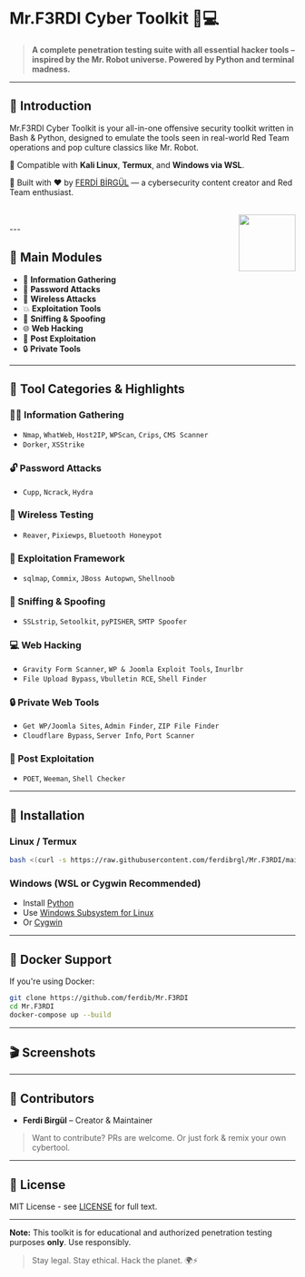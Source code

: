 # Mr.F3RDI Cyber Toolkit 🐰💻

&#x20;&#x20;

> **A complete penetration testing suite with all essential hacker tools – inspired by the Mr. Robot universe. Powered by Python and terminal madness.**

---

## 🧠 Introduction

Mr.F3RDI Cyber Toolkit is your all-in-one offensive security toolkit written in Bash & Python, designed to emulate the tools seen in real-world Red Team operations and pop culture classics like Mr. Robot.

🔹 Compatible with **Kali Linux**, **Termux**, and **Windows via WSL**.

🔹 Built with ❤️ by [FERDİ BİRGÜL](https://github.com/ferdibrgll) — a cybersecurity content creator and Red Team enthusiast.


  <br>
<img src=https://media.giphy.com/media/3oEjHWpiVIOGXT5l9m/giphy.gif  align="right" width="100">
</br>
---

## 🧰 Main Modules

- 📡 **Information Gathering**
- 🔐 **Password Attacks**
- 📶 **Wireless Attacks**
- 💥 **Exploitation Tools**
- 🧅 **Sniffing & Spoofing**
- 🌐 **Web Hacking**
- 🎯 **Post Exploitation**
- 🔒 **Private Tools**

---

## 📂 Tool Categories & Highlights

### 🕵️‍♂️ Information Gathering

- `Nmap`, `WhatWeb`, `Host2IP`, `WPScan`, `Crips`, `CMS Scanner`
- `Dorker`, `XSStrike`

### 🔓 Password Attacks

- `Cupp`, `Ncrack`, `Hydra`

### 📡 Wireless Testing

- `Reaver`, `Pixiewps`, `Bluetooth Honeypot`

### 🎯 Exploitation Framework

- `sqlmap`, `Commix`, `JBoss Autopwn`, `Shellnoob`

### 🧅 Sniffing & Spoofing

- `SSLstrip`, `Setoolkit`, `pyPISHER`, `SMTP Spoofer`

### 💻 Web Hacking

- `Gravity Form Scanner`, `WP & Joomla Exploit Tools`, `Inurlbr`
- `File Upload Bypass`, `Vbulletin RCE`, `Shell Finder`

### 🔒 Private Web Tools

- `Get WP/Joomla Sites`, `Admin Finder`, `ZIP File Finder`
- `Cloudflare Bypass`, `Server Info`, `Port Scanner`

### 🧬 Post Exploitation

- `POET`, `Weeman`, `Shell Checker`

---

## 🚀 Installation

### Linux / Termux

```bash
bash <(curl -s https://raw.githubusercontent.com/ferdibrgl/Mr.F3RDI/main/install.sh)
```

### Windows (WSL or Cygwin Recommended)

- Install [Python](https://www.python.org/downloads/)
- Use [Windows Subsystem for Linux](https://docs.microsoft.com/en-us/windows/wsl/install)
- Or [Cygwin](https://www.cygwin.com/)

---

## 🐳 Docker Support

If you're using Docker:

```bash
git clone https://github.com/ferdib/Mr.F3RDI
cd Mr.F3RDI
docker-compose up --build
```

---

## 🎬 Screenshots





---

## 👥 Contributors

- **Ferdi Birgül** – Creator & Maintainer

> Want to contribute? PRs are welcome. Or just fork & remix your own cybertool.

---

## 📜 License

MIT License - see [LICENSE](LICENSE) for full text.

---

**Note:** This toolkit is for educational and authorized penetration testing purposes **only**. Use responsibly.

> Stay legal. Stay ethical. Hack the planet. 🌍⚡

